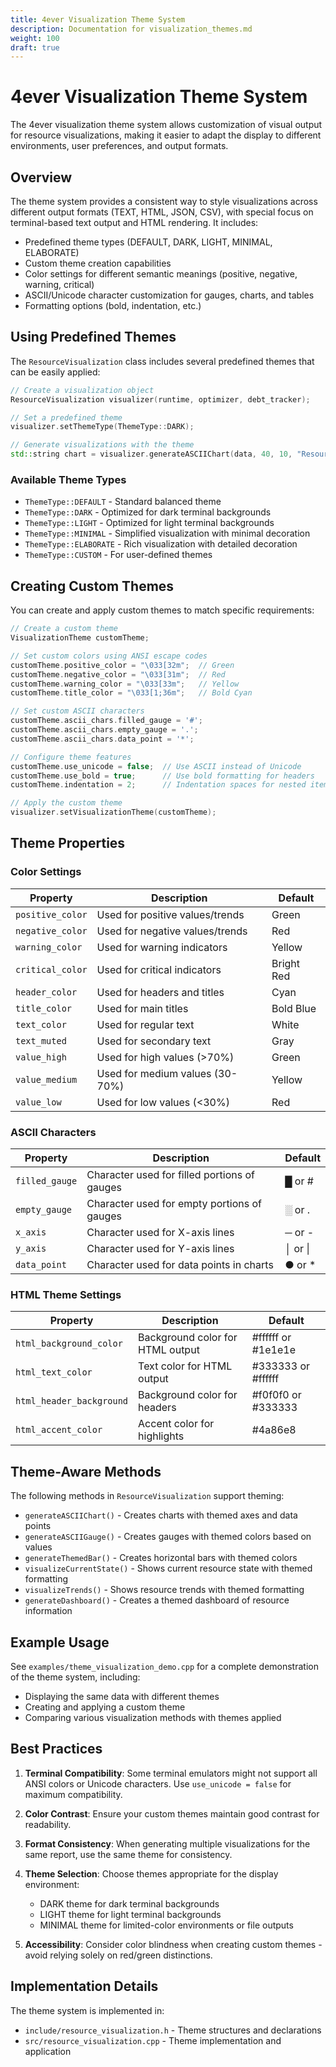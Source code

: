 ```yaml
---
title: 4ever Visualization Theme System
description: Documentation for visualization_themes.md
weight: 100
draft: true
---
```


# 4ever Visualization Theme System

The 4ever visualization theme system allows customization of visual output for resource visualizations, making it easier to adapt the display to different environments, user preferences, and output formats.

## Overview

The theme system provides a consistent way to style visualizations across different output formats (TEXT, HTML, JSON, CSV), with special focus on terminal-based text output and HTML rendering. It includes:

- Predefined theme types (DEFAULT, DARK, LIGHT, MINIMAL, ELABORATE)
- Custom theme creation capabilities
- Color settings for different semantic meanings (positive, negative, warning, critical)
- ASCII/Unicode character customization for gauges, charts, and tables
- Formatting options (bold, indentation, etc.)

## Using Predefined Themes

The `ResourceVisualization` class includes several predefined themes that can be easily applied:

```cpp
// Create a visualization object
ResourceVisualization visualizer(runtime, optimizer, debt_tracker);

// Set a predefined theme
visualizer.setThemeType(ThemeType::DARK);

// Generate visualizations with the theme
std::string chart = visualizer.generateASCIIChart(data, 40, 10, "Resource Usage");
```

### Available Theme Types

- `ThemeType::DEFAULT` - Standard balanced theme
- `ThemeType::DARK` - Optimized for dark terminal backgrounds
- `ThemeType::LIGHT` - Optimized for light terminal backgrounds
- `ThemeType::MINIMAL` - Simplified visualization with minimal decoration
- `ThemeType::ELABORATE` - Rich visualization with detailed decoration
- `ThemeType::CUSTOM` - For user-defined themes

## Creating Custom Themes

You can create and apply custom themes to match specific requirements:

```cpp
// Create a custom theme
VisualizationTheme customTheme;

// Set custom colors using ANSI escape codes
customTheme.positive_color = "\033[32m";  // Green
customTheme.negative_color = "\033[31m";  // Red
customTheme.warning_color = "\033[33m";   // Yellow
customTheme.title_color = "\033[1;36m";   // Bold Cyan

// Set custom ASCII characters
customTheme.ascii_chars.filled_gauge = '#';
customTheme.ascii_chars.empty_gauge = '.';
customTheme.ascii_chars.data_point = '*';

// Configure theme features
customTheme.use_unicode = false;  // Use ASCII instead of Unicode
customTheme.use_bold = true;      // Use bold formatting for headers
customTheme.indentation = 2;      // Indentation spaces for nested items

// Apply the custom theme
visualizer.setVisualizationTheme(customTheme);
```

## Theme Properties

### Color Settings

| Property | Description | Default |
|----------|-------------|---------|
| `positive_color` | Used for positive values/trends | Green |
| `negative_color` | Used for negative values/trends | Red |
| `warning_color` | Used for warning indicators | Yellow |
| `critical_color` | Used for critical indicators | Bright Red |
| `header_color` | Used for headers and titles | Cyan |
| `title_color` | Used for main titles | Bold Blue |
| `text_color` | Used for regular text | White |
| `text_muted` | Used for secondary text | Gray |
| `value_high` | Used for high values (>70%) | Green |
| `value_medium` | Used for medium values (30-70%) | Yellow |
| `value_low` | Used for low values (<30%) | Red |

### ASCII Characters

| Property | Description | Default |
|----------|-------------|---------|
| `filled_gauge` | Character used for filled portions of gauges | █ or # |
| `empty_gauge` | Character used for empty portions of gauges | ░ or . |
| `x_axis` | Character used for X-axis lines | ─ or - |
| `y_axis` | Character used for Y-axis lines | │ or \| |
| `data_point` | Character used for data points in charts | ● or * |

### HTML Theme Settings

| Property | Description | Default |
|----------|-------------|---------|
| `html_background_color` | Background color for HTML output | #ffffff or #1e1e1e |
| `html_text_color` | Text color for HTML output | #333333 or #ffffff |
| `html_header_background` | Background color for headers | #f0f0f0 or #333333 |
| `html_accent_color` | Accent color for highlights | #4a86e8 |

## Theme-Aware Methods

The following methods in `ResourceVisualization` support theming:

- `generateASCIIChart()` - Creates charts with themed axes and data points
- `generateASCIIGauge()` - Creates gauges with themed colors based on values
- `generateThemedBar()` - Creates horizontal bars with themed colors
- `visualizeCurrentState()` - Shows current resource state with themed formatting
- `visualizeTrends()` - Shows resource trends with themed formatting
- `generateDashboard()` - Creates a themed dashboard of resource information

## Example Usage

See `examples/theme_visualization_demo.cpp` for a complete demonstration of the theme system, including:

- Displaying the same data with different themes
- Creating and applying a custom theme
- Comparing various visualization methods with themes applied

## Best Practices

1. **Terminal Compatibility**: Some terminal emulators might not support all ANSI colors or Unicode characters. Use `use_unicode = false` for maximum compatibility.

2. **Color Contrast**: Ensure your custom themes maintain good contrast for readability.

3. **Format Consistency**: When generating multiple visualizations for the same report, use the same theme for consistency.

4. **Theme Selection**: Choose themes appropriate for the display environment:
   - DARK theme for dark terminal backgrounds
   - LIGHT theme for light terminal backgrounds
   - MINIMAL theme for limited-color environments or file outputs

5. **Accessibility**: Consider color blindness when creating custom themes - avoid relying solely on red/green distinctions.

## Implementation Details

The theme system is implemented in:
- `include/resource_visualization.h` - Theme structures and declarations
- `src/resource_visualization.cpp` - Theme implementation and application